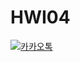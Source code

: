 # HWI04
[![카카오톡](http://img.shields.io/badge/-카카오톡-ffff00?style=flat-square&logo=ffff00&link=https://open.kakao.com/HWI04)](https://open.kakao.com/HWI0)
